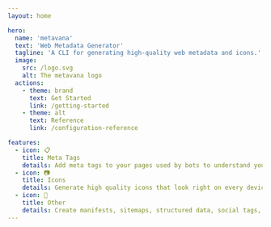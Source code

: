 ```yaml
---
layout: home

hero:
  name: 'metavana'
  text: 'Web Metadata Generator'
  tagline: 'A CLI for generating high-quality web metadata and icons.'
  image:
    src: /logo.svg
    alt: The metavana logo
  actions:
    - theme: brand
      text: Get Started
      link: /getting-started
    - theme: alt
      text: Reference
      link: /configuration-reference

features:
  - icon: 📋
    title: Meta Tags
    details: Add meta tags to your pages used by bots to understand your website.
  - icon: 📷
    title: Icons
    details: Generate high quality icons that look right on every device.
  - icon: 📅
    title: Other
    details: Create manifests, sitemaps, structured data, social tags, and much more!
---
```

